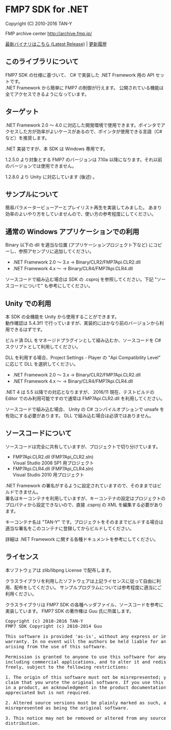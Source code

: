 FMP7 SDK for .NET
=====
Copyright (C) 2010-2016 TAN-Y

FMP archive center http://archive.fmp.jp/  

[最新バイナリはこちら (Latest Release)](releases/latest) | [更新履歴](update.md)

## このライブラリについて

FMP7 SDK の仕様に基づいて、 C# で実装した .NET Framework 用の API セットです。  
.NET Framework から簡単に FMP7 の制御が行えます。
公開されている機能は全てアクセスできるようになっています。


## ターゲット

.NET Framework 2.0 ～ 4.0 に対応した開発環境で使用できます。ポインタでアクセスした方が効率がよいケースがあるので、ポインタが使用できる言語（C#など）を推奨します。

.NET 実装ですが、本 SDK は Windows 専用です。

1.2.5.0 より対象とする FMP7 のバージョンは 7.10a 以降になります。それ以前のバージョンでは使用できません。

1.2.8.0 より Unity に対応しています (後述) 。

## サンプルについて

簡易パラメータービューアーとプレイリスト再生を実装してみました。
あまり効率のよいやり方をしていませんので、使い方の参考程度にしてください。

## 通常の Windows アプリケーションでの利用

Binary 以下の dll を適当な位置 (アプリケーションプロジェクト下など) にコピーし、参照アセンブリに追加してください。

* .NET Framework 2.0 ～ 3.x →  Binary/CLR2/FMP7Api.CLR2.dll
* .NET Framework 4.x ～ →  Binary/CLR4/FMP7Api.CLR4.dll

ソースコードで組み込む場合は SDK の .csproj を参照してください。下記 "ソースコードについて" も参考にしてください。

## Unity での利用

本 SDK の全機能を Unity から使用することができます。  
動作確認は 5.4.3f1 で行っていますが、実装的にはかなり前のバージョンから利用できるはずです。

ビルド済 DLL をマネージドプラグインとして組み込むか、ソースコードを C# スクリプトとして利用してください。  

DLL を利用する場合、Project Settings - Player の "Api Compatibility Level" に応じて DLL を選択してください。

* .NET Framework 2.0 ～ 3.x  →  Binary/CLR2/FMP7Api.CLR2.dll
* .NET Framework 4.x ～ →  Binary/CLR4/FMP7Api.CLR4.dll

.NET 4 は 5.5 以降での対応となりますが、 2016/11 現在、テストビルドの Editor でのみ利用可能ですので通常は FMP7Api.CLR2.dll を利用してください。

ソースコードで組み込む場合、 Unity の C# コンパイルオプションで unsafe を有効にする必要があります。 DLL で組み込む場合は必須ではありません。


## ソースコードについて

ソースコードは完全に共有していますが、プロジェクトで切り分けています。

* FMP7Api.CLR2.dll (FMP7Api_CLR2.sln)  
  Visual Studio 2008 SP1 用プロジェクト
* FMP7Api.CLR4.dll (FMP7Api_CLR4.sln)  
  Visual Studio 2010 用プロジェクト

.NET Framework の署名がするように設定されていますので、そのままではビルドできません。  
署名はキーコンテナを利用していますが、キーコンテナの設定はプロジェクトのプロパティから設定できないので、直接 .csproj の XML を編集する必要があります。

キーコンテナ名は "TAN-Y" です。プロジェクトをそのままでビルドする場合は適当な署名をこのコンテナに登録してからビルドしてください。

詳細は .NET Framework に関する各種ドキュメントを参考にしてください。

## ライセンス

本ソフトウェアは zlib/libpng License で配布します。

クラスライブラリを利用したソフトウェアは上記ライセンスに従って自由に利用、配布をしてください。
サンプルプログラムについては参考程度に適当にご利用ください。


クラスライブラリは FMP7 SDK の各種ヘッダファイル、ソースコードを参考に実装しています。
FMP7 SDK の著作権は Guu 氏に所属します。


<pre>
Copyright (c) 2010-2016 TAN-Y
FMP7 SDK Copyright (c) 2010-2014 Guu

This software is provided 'as-is', without any express or implied
warranty. In no event will the authors be held liable for any damages
arising from the use of this software.

Permission is granted to anyone to use this software for any purpose,
including commercial applications, and to alter it and redistribute it
freely, subject to the following restrictions:

1. The origin of this software must not be misrepresented; you must not
claim that you wrote the original software. If you use this software
in a product, an acknowledgment in the product documentation would be
appreciated but is not required.

2. Altered source versions must be plainly marked as such, and must not be
misrepresented as being the original software.

3. This notice may not be removed or altered from any source
distribution.
</pre>
